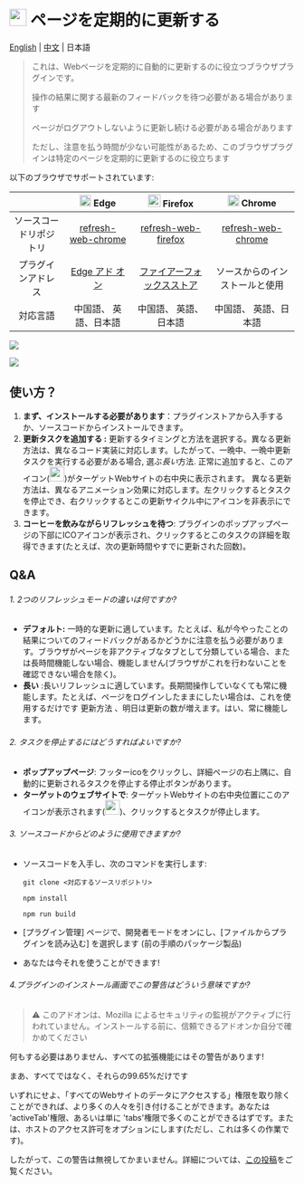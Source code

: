 # <img src="https://img1.imgtp.com/2023/08/03/Zain7SkN.png" style="width:30px" /> ページを定期的に更新する

[English](https://github.com/Volta0719/refresh-web-firefox/blob/main/README.md) | [中文](https://github.com/Volta0719/refresh-web-firefox/blob/main/docs/readme_zh_CN.md) | 日本語


> これは、Webページを定期的に自動的に更新するのに役立つブラウザプラグインです。
>
> 操作の結果に関する最新のフィードバックを待つ必要がある場合があります
>
> ページがログアウトしないように更新し続ける必要がある場合があります
>
> ただし、注意を払う時間が少ない可能性があるため、このブラウザプラグインは特定のページを定期的に更新するのに役立ちます

以下のブラウザでサポートされています:

|                        | <img src="https://img1.imgtp.com/2023/08/04/dMvKxCQO.png" style="width:20px" /> Edge | <img src="https://img1.imgtp.com/2023/08/04/T7csyLE3.png" style="width:22px" /> Firefox | <img src="https://img1.imgtp.com/2023/08/04/21gqH24x.png" style="width:20px" /> Chrome |
| :--------------------: | :----------------------------------------------------------: | :----------------------------------------------------------: | :----------------------------------------------------------: |
| ソースコードリポジトリ | [refresh-web-chrome](https://github.com/Volta0719/refresh-web-chrome) | [refresh-web-firefox](https://github.com/Volta0719/refresh-web-firefox#refresh-web-firefox) | [refresh-web-chrome](https://github.com/Volta0719/refresh-web-chrome) |
|   プラグインアドレス   | [Edge アド オン](https://microsoftedge.microsoft.com/addons/detail/gjklkjghflejbeibdlefkbdljeoihkcp) | [ファイアーフォックスストア](https://addons.mozilla.org/ja/firefox/addon/refresh-web-page-regularly/) |                ソースからのインストールと使用                |
|        対応言語        |                    中国語、 英語、日本語                     |                    中国語、 英語、日本語                     |                    中国語、 英語、日本語                     |

![](https://img1.imgtp.com/2023/08/03/7hiRC5VM.png)

![](https://img1.imgtp.com/2023/08/03/gzPiVWhw.png)

## 使い方？

1. **まず、インストールする必要があります**：プラグインストアから入手するか、ソースコードからインストールできます。
2. **更新タスクを追加する :** 更新するタイミングと方法を選択する。異なる更新方法は、異なるコード実装に対応します。したがって、一晩中、一晩中更新タスクを実行する必要がある場合, 選ぶ*長い*方法. 正常に追加すると、このアイコン(<img src="https://img1.imgtp.com/2023/08/03/Zain7SkN.png" style="width:26px" />)がターゲットWebサイトの右中央に表示されます。 異なる更新方法は、異なるアニメーション効果に対応します。左クリックするとタスクを停止でき、右クリックするとこの更新サイクル中にアイコンを非表示にできます。
3. **コーヒーを飲みながらリフレッシュを待つ**: プラグインのポップアップページの下部にICOアイコンが表示され、クリックするとこのタスクの詳細を取得できます(たとえば、次の更新時間やすでに更新された回数)。

## Q&A

###### 1. 2つのリフレッシュモードの違いは何ですか?

- **デフォルト:** 一時的な更新に適しています。たとえば、私が今やったことの結果についてのフィードバックがあるかどうかに注意を払う必要があります。ブラウザがページを非アクティブなタブとして分類している場合、または長時間機能しない場合、機能しません(ブラウザがこれを行わないことを確認できない場合を除く)。
- **長い** :長いリフレッシュに適しています。長期間操作していなくても常に機能します。たとえば、ページをログインしたままにしたい場合は、これを使用するだけです 更新方法 、明日は更新の数が増えます。はい、常に機能します。

###### 2. タスクを停止するにはどうすればよいですか?

- **ポップアップページ**: フッターicoをクリックし、詳細ページの右上隅に、自動的に更新されるタスクを停止する停止ボタンがあります。
- **ターゲットのウェブサイトで**: ターゲットWebサイトの右中央位置にこのアイコンが表示されます(<img src="https://img1.imgtp.com/2023/08/03/Zain7SkN.png" style="width:26px" />)、クリックするとタスクが停止します。

###### 3. ソースコードからどのように使用できますか?

- ソースコードを入手し、次のコマンドを実行します:

  ```shell
  git clone <対応するソースリポジトリ>
  
  npm install 
  
  npm run build
  ```

- [プラグイン管理] ページで、開発者モードをオンにし、[ファイルからプラグインを読み込む] を選択します (前の手順のパッケージ製品)

- あなたは今それを使うことができます!

###### 4.プラグインのインストール画面でこの警告はどういう意味ですか?

> ⚠️ このアドオンは、Mozilla によるセキュリティの監視がアクティブに行われていません。インストールする前に、信頼できるアドオンか自分で確かめてください

何もする必要はありません、すべての拡張機能にはその警告があります!

まあ、すべてではなく、それらの99.65%だけです

いずれにせよ、「すべてのWebサイトのデータにアクセスする」権限を取り除くことができれば、より多くの人々を引き付けることができます。あなたは 'activeTab'権限、あるいは単に 'tabs'権限で多くのことができるはずです。または、ホストのアクセス許可をオプションにします(ただし、これは多くの作業です)。

したがって、この警告は無視してかまいません。詳細については、[この投稿](https://discourse.mozilla.org/t/this-add-on-not-active-monitored-for-security-by-mozilla-make-sure-you-trust-before-install/121823)をご覧ください。



